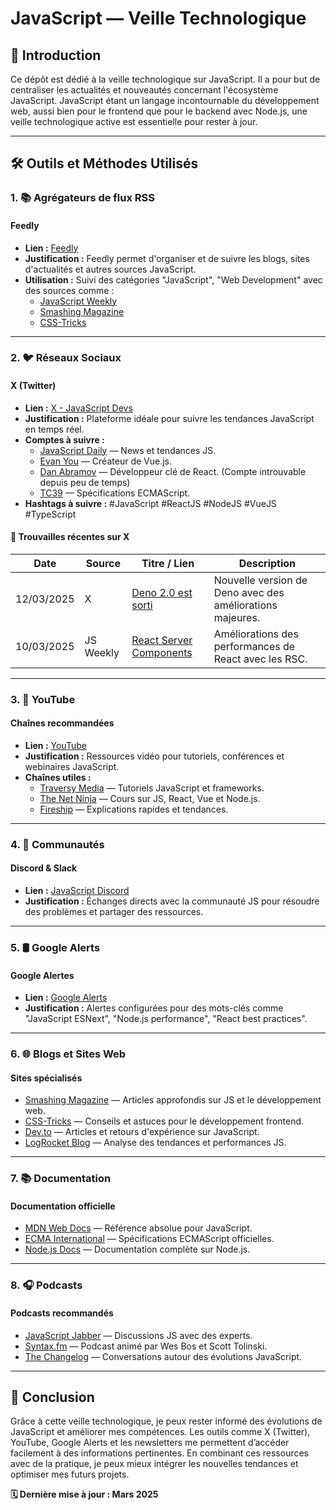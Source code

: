 # JavaScript — Veille Technologique

## 📝 Introduction

Ce dépôt est dédié à la veille technologique sur JavaScript. Il a pour but de centraliser les actualités et nouveautés concernant l'écosystème JavaScript. JavaScript étant un langage incontournable du développement web, aussi bien pour le frontend que pour le backend avec Node.js, une veille technologique active est essentielle pour rester à jour.

---

## 🛠️ Outils et Méthodes Utilisés

### 1. 📚 Agrégateurs de flux RSS

#### **Feedly**
- **Lien :** [Feedly](https://feedly.com)
- **Justification :** Feedly permet d'organiser et de suivre les blogs, sites d'actualités et autres sources JavaScript.
- **Utilisation :** Suivi des catégories "JavaScript", "Web Development" avec des sources comme :
  - [JavaScript Weekly](https://javascriptweekly.com/)
  - [Smashing Magazine](https://www.smashingmagazine.com/)
  - [CSS-Tricks](https://css-tricks.com/)

---

### 2. 🐦 Réseaux Sociaux

#### **X (Twitter)**
- **Lien :** [X - JavaScript Devs](https://x.com/frontenddevjob)
- **Justification :** Plateforme idéale pour suivre les tendances JavaScript en temps réel.
- **Comptes à suivre :**
  - [JavaScript Daily](https://x.com/JavaScriptDaily) — News et tendances JS.
  - [Evan You](https://x.com/youyuxi) — Créateur de Vue.js.
  - [Dan Abramov](https://x.com/@dan_abramov2) — Développeur clé de React. (Compte introuvable depuis peu de temps)
  - [TC39](https://x.com/TC39) — Spécifications ECMAScript.
- **Hashtags à suivre :** #JavaScript #ReactJS #NodeJS #VueJS #TypeScript

#### 📅 Trouvailles récentes sur X
| Date | Source | Titre / Lien | Description |
|------|--------|--------------|-------------|
| 12/03/2025 | X | [Deno 2.0 est sorti](https://deno.com) | Nouvelle version de Deno avec des améliorations majeures. |
| 10/03/2025 | JS Weekly | [React Server Components](https://react.dev) | Améliorations des performances de React avec les RSC. |

---

### 3. 🎥 YouTube

#### **Chaînes recommandées**
- **Lien :** [YouTube](https://www.youtube.com)
- **Justification :** Ressources vidéo pour tutoriels, conférences et webinaires JavaScript.
- **Chaînes utiles :**
  - [Traversy Media](https://www.youtube.com/c/TraversyMedia) — Tutoriels JavaScript et frameworks.
  - [The Net Ninja](https://www.youtube.com/c/TheNetNinja) — Cours sur JS, React, Vue et Node.js.
  - [Fireship](https://www.youtube.com/c/Fireship) — Explications rapides et tendances.

---

### 4. 💬 Communautés

#### **Discord & Slack**
- **Lien :** [JavaScript Discord](https://discord.com/invite/javascript-mastery-programming-coding-community-710138849350647871)
- **Justification :** Échanges directs avec la communauté JS pour résoudre des problèmes et partager des ressources.

---

### 5. 🛢️ Google Alerts

#### **Google Alertes**
- **Lien :** [Google Alerts](https://www.google.com/alerts)
- **Justification :** Alertes configurées pour des mots-clés comme "JavaScript ESNext", "Node.js performance", "React best practices".

---

### 6. 🌐 Blogs et Sites Web

#### **Sites spécialisés**
- [Smashing Magazine](https://www.smashingmagazine.com/) — Articles approfondis sur JS et le développement web.
- [CSS-Tricks](https://css-tricks.com/) — Conseils et astuces pour le développement frontend.
- [Dev.to](https://dev.to/) — Articles et retours d'expérience sur JavaScript.
- [LogRocket Blog](https://blog.logrocket.com/) — Analyse des tendances et performances JS.

---

### 7. 📚 Documentation

#### **Documentation officielle**
- [MDN Web Docs](https://developer.mozilla.org/en-US/) — Référence absolue pour JavaScript.
- [ECMA International](https://tc39.es/) — Spécifications ECMAScript officielles.
- [Node.js Docs](https://nodejs.org/en/docs/) — Documentation complète sur Node.js.

---

### 8. 🎧 Podcasts

#### **Podcasts recommandés**
- [JavaScript Jabber](https://devchat.tv/javascript-jabber/) — Discussions JS avec des experts.
- [Syntax.fm](https://syntax.fm/) — Podcast animé par Wes Bos et Scott Tolinski.
- [The Changelog](https://changelog.com/) — Conversations autour des évolutions JavaScript.

---

## 🌟 Conclusion

Grâce à cette veille technologique, je peux rester informé des évolutions de JavaScript et améliorer mes compétences. Les outils comme X (Twitter), YouTube, Google Alerts et les newsletters me permettent d’accéder facilement à des informations pertinentes. En combinant ces ressources avec de la pratique, je peux mieux intégrer les nouvelles tendances et optimiser mes futurs projets.

**🗓 Dernière mise à jour : Mars 2025**

